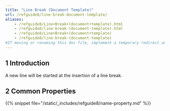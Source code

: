 ```yaml
---
title: "Line Break (Document Template)"
url: /refguide8/line-break-document-template/
aliases:
    - /refguide8/Line+Break+(document+template).html
    - /refguide8/line-break-(document-template).html
    - /refguide8/Line+Break+(document+template)
    - /refguide8/line-break-(document-template)
#If moving or renaming this doc file, implement a temporary redirect and let the respective team know they should update the URL in the product. See Mapping to Products for more details.
---
```


## 1 Introduction

A new line will be started at the insertion of a line break.

## 2 Common Properties

{{% snippet file="/static/_includes/refguide8/name-property.md" %}}
